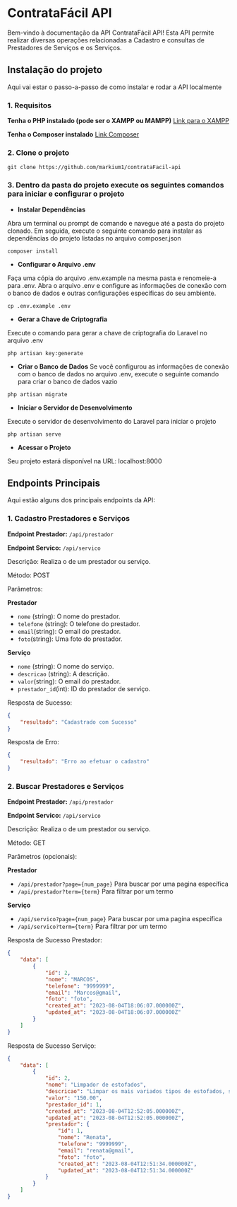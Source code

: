 # ContrataFácil API

Bem-vindo à documentação da API ContrataFácil API! Esta API permite realizar diversas operações relacionadas a Cadastro e consultas de Prestadores de Serviços e os Serviços.

## Instalação do projeto

Aqui vai estar o passo-a-passo de como instalar e rodar a API localmente

### 1. Requisitos

**Tenha o PHP instalado (pode ser o XAMPP ou MAMPP)** [Link para o XAMPP](https://www.apachefriends.org/pt_br/download.html)

**Tenha o Composer instalado** [Link Composer](https://getcomposer.org/download/)

### 2. Clone o projeto

`git clone https://github.com/markium1/contrataFacil-api`

### 3. Dentro da pasta do projeto execute os seguintes comandos para iniciar e configurar o projeto

-   **Instalar Dependências**

Abra um terminal ou prompt de comando e navegue até a pasta do projeto clonado. Em seguida, execute o seguinte comando para instalar as dependências do projeto listadas no arquivo composer.json

`composer install`

-   **Configurar o Arquivo .env**

Faça uma cópia do arquivo .env.example na mesma pasta e renomeie-a para .env. Abra o arquivo .env e configure as informações de conexão com o banco de dados e outras configurações específicas do seu ambiente.

`cp .env.example .env`

-   **Gerar a Chave de Criptografia**

Execute o comando para gerar a chave de criptografia do Laravel no arquivo .env

`php artisan key:generate`

-   **Criar o Banco de Dados**
    Se você configurou as informações de conexão com o banco de dados no arquivo .env, execute o seguinte comando para criar o banco de dados vazio

`php artisan migrate`

-   **Iniciar o Servidor de Desenvolvimento**

Execute o servidor de desenvolvimento do Laravel para iniciar o projeto

`php artisan serve`

-   **Acessar o Projeto**

Seu projeto estará disponível na URL: localhost:8000

## Endpoints Principais

Aqui estão alguns dos principais endpoints da API:

### 1. Cadastro Prestadores e Serviços

**Endpoint Prestador:** `/api/prestador`

**Endpoint Servico:** `/api/servico`

Descrição: Realiza o de um prestador ou serviço.

Método: POST

Parâmetros:

**Prestador**

-   `nome` (string): O nome do prestador.
-   `telefone` (string): O telefone do prestador.
-   `email`(string): O email do prestador.
-   `foto`(string): Uma foto do prestador.

**Serviço**

-   `nome` (string): O nome do serviço.
-   `descricao` (string): A descrição.
-   `valor`(string): O email do prestador.
-   `prestador_id`(int): ID do prestador de serviço.

Resposta de Sucesso:

```json
{
    "resultado": "Cadastrado com Sucesso"
}
```

Resposta de Erro:

```json
{
    "resultado": "Erro ao efetuar o cadastro"
}
```

### 2. Buscar Prestadores e Serviços

**Endpoint Prestador:** `/api/prestador`

**Endpoint Servico:** `/api/servico`

Descrição: Realiza o de um prestador ou serviço.

Método: GET

Parâmetros (opcionais):

**Prestador**

-   `/api/prestador?page={num_page}` Para buscar por uma pagina específica
-   `/api/prestador?term={term}` Para filtrar por um termo

**Serviço**

-   `/api/servico?page={num_page}` Para buscar por uma pagina específica
-   `/api/servico?term={term}` Para filtrar por um termo

Resposta de Sucesso Prestador:

```json
{
    "data": [
        {
            "id": 2,
            "nome": "MARCOS",
            "telefone": "9999999",
            "email": "Marcos@gmail",
            "foto": "foto",
            "created_at": "2023-08-04T18:06:07.000000Z",
            "updated_at": "2023-08-04T18:06:07.000000Z"
        }
    ]
}
```

Resposta de Sucesso Serviço:

```json
{
    "data": [
        {
            "id": 2,
            "nome": "Limpador de estofados",
            "descricao": "Limpar os mais variados tipos de estofados, sejam sofás, colchões, bancos de carro...",
            "valor": "150.00",
            "prestador_id": 1,
            "created_at": "2023-08-04T12:52:05.000000Z",
            "updated_at": "2023-08-04T12:52:05.000000Z",
            "prestador": {
                "id": 1,
                "nome": "Renata",
                "telefone": "9999999",
                "email": "renata@gmail",
                "foto": "foto",
                "created_at": "2023-08-04T12:51:34.000000Z",
                "updated_at": "2023-08-04T12:51:34.000000Z"
            }
        }
    ]
}
```
